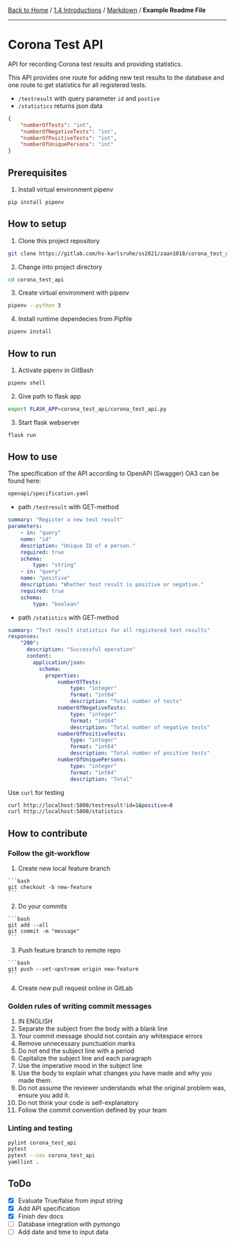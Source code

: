 [Back to Home](../../README.md) / [1.4 Introductions](1.4-introductions.md) / [Markdown](markdown_instructions.md) / **Example Readme File**

<hr>

# Corona Test API

API for recording Corona test results and providing statistics.

This API provides one route for adding new test results to the database and one route to get statistics for all registered tests.

  - `/testresult` with query parameter `id` and `postive`
  - `/statistics` returns json data

  ```json
  {
      "numberOfTests": "int",
      "numberOfNegativeTests": "int",
      "numberOfPositiveTests": "int",
      "numberOfUniquePersons": "int"
  }
  ```

## Prerequisites

 1. Install virtual environment pipenv

   ```bash
   pip install pipenv
   ```

## How to setup

 1. Clone this project repository

   ```bash
   git clone https://gitlab.com/hs-karlsruhe/ss2021/zaan1018/corona_test_api.git
   ```

 2. Change into project directory

   ```bash
   cd corona_test_api
   ```

 3. Create virtual environment with pipenv

   ```bash
   pipenv --python 3
   ```

 4. Install runtime dependecies from Pipfile

   ```bash
   pipenv install
   ```

## How to run

 1. Activate pipenv in GitBash

   ```bash
   pipenv shell
   ```

 2. Give path to flask app

   ```bash
   export FLASK_APP=corona_test_api/corona_test_api.py
   ```

 3. Start flask webserver

   ```bash
   flask run
   ```

## How to use

The specification of the API according to OpenAPI (Swagger) OA3 can be found here:

```bash
openapi/specification.yaml
```

- path `/testresult` with GET-method

```yaml
summary: "Register a new test result"
parameters:
    - in: "query"
    name: "id"
    description: "Unique ID of a person."
    required: true
    schema:
        type: "string"
    - in: "query"
    name: "positive"
    description: "Whether test result is positive or negative."
    required: true
    schema:
        type: "boolean"
```

- path `/statistics` with GET-method

```yaml
summary: "Test result statistics for all registered test results"
responses:
    "200":
      description: "Successful operation"
      content:
        application/json:
          schema:
            properties:
                numberOfTests:
                    type: "integer"
                    format: "int64"
                    description: "Total number of tests"
                numberOfNegativeTests:
                    type: "integer"
                    format: "int64"
                    description: "Total number of negative tests"
                numberOfPositiveTests:
                    type: "integer"
                    format: "int64"
                    description: "Total number of positive tests"
                numberOfUniquePersons:
                    type: "integer"
                    format: "int64"
                    description: "Total"
```

Use `curl` for testing

```bash
curl http://localhost:5000/testresult?id=1&positive=0
curl http://localhost:5000/statistics
```

## How to contribute

### Follow the git-workflow

  1. Create new local feature branch

    ```bash
    git checkout -b new-feature
    ```

  2. Do your commits

    ```bash
    git add --all
    git commit -m "message"
    ```

  3. Push feature branch to remote repo

    ```bash
    git push --set-upstream origin new-feature
    ```

  4. Create new pull request online in GitLab

### Golden rules of writing commit messages

1. IN ENGLISH
1. Separate the subject from the body with a blank line
1. Your commit message should not contain any whitespace errors
1. Remove unnecessary punctuation marks
1. Do not end the subject line with a period
1. Capitalize the subject line and each paragraph
1. Use the imperative mood in the subject line
1. Use the body to explain what changes you have made and why you made them.
1. Do not assume the reviewer understands what the original problem was, ensure you add it.
1. Do not think your code is self-explanatory
1. Follow the commit convention defined by your team

### Linting and testing

```bash
pylint corona_test_api
pytest
pytest --cov corona_test_api
yamllint .
```

## ToDo

- [x] Evaluate True/false from input string
- [x] Add API specification
- [x] Finish dev docs
- [ ] Database integration with pymongo
- [ ] Add date and time to input data